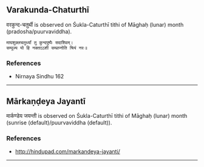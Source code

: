 ## Varakunda-Chaturthī
वरकुन्द-चतुर्थी is observed on Śukla-Caturthī tithi of Māghaḥ (lunar) month (pradosha/puurvaviddha).



```
माघशुक्लचतुर्थ्यां तु कुन्दपुष्पैः सदाशिवम्।
सम्पूज्य यो हि नक्ताऽऽशी सम्प्राप्नोति श्रियं नरः॥
```
### References
* Nirnaya Sindhu 162


---
## Mārkaṇḍeya Jayantī
मार्कण्डेय जयन्ती is observed on Śukla-Caturthī tithi of Māghaḥ (lunar) month (sunrise (default)/puurvaviddha (default)).


### References
* http://hindupad.com/markandeya-jayanti/


---
